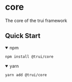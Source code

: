 # core
The core of the trui framework

## Quick Start

<details open>
<summary>npm</summary>
    
```bash
npm install @trui/core
```
</details>

<details open>
<summary>yarn</summary>
    
```bash
yarn add @trui/core
```
</details>
